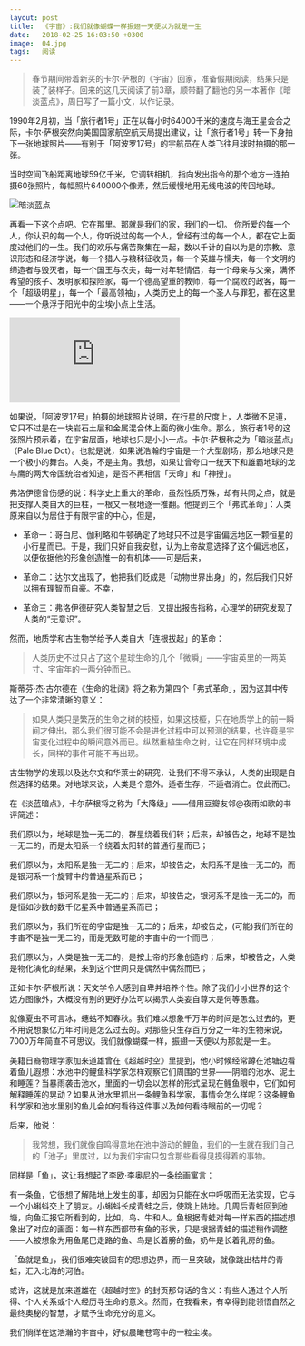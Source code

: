 ```yaml
---
layout: post
title:  《宇宙》:我们就像蝴蝶一样振翅一天便以为就是一生
date:   2018-02-25 16:03:50 +0300
image:  04.jpg
tags:   阅读
---
```

> 春节期间带着新买的卡尔·萨根的《宇宙》回家，准备假期阅读，结果只是装了装样子。回来的这几天阅读了前3章，顺带翻了翻他的另一本著作《暗淡蓝点》，周日写了一篇小文，以作记录。

1990年2月初，当「旅行者1号」正在以每小时64000千米的速度与海王星会合之际，卡尔·萨根突然向美国国家航空航天局提出建议，让「旅行者1号」转一下身拍下一张地球照片——有别于「阿波罗17号」的宇航员在人类飞往月球时拍摄的那一张。

当时空间飞船距离地球59亿千米，它调转相机，指向发出指令的那个地方一连拍摄60张照片，每幅照片640000个像素，然后缓慢地用无线电波的传回地球。

![暗淡蓝点](https://i.loli.net/2019/12/15/KcoUdgX8Te94DuZ.jpg)

再看一下这个点吧。它在那里。那就是我们的家，我们的一切。 你所爱的每一个人，你认识的每一个人，你听说过的每一个人，曾经有过的每一个人，都在它上面度过他们的一生。我们的欢乐与痛苦聚集在一起，数以千计的自以为是的宗教、意识形态和经济学说，每一个猎人与粮秣征收员，每一个英雄与懦夫，每一个文明的缔造者与毁灭者，每一个国王与农夫，每一对年轻情侣，每一个母亲与父亲，满怀希望的孩子、发明家和探险家，每一个德高望重的教师，每一个腐败的政客，每一个「超级明星」，每一个「最高领袖」，人类历史上的每一个圣人与罪犯，都在这里——一个悬浮于阳光中的尘埃小点上生活。

<iframe frameborder="0" src="https://v.qq.com/txp/iframe/player.html?vid=g03793uwzfn" allowFullScreen="true"></iframe>

如果说，「阿波罗17号」拍摄的地球照片说明，在行星的尺度上，人类微不足道，它只不过是在一块岩石土层和金属混合体上面的微小生命。那么，旅行者1号的这张照片预示着，在宇宙层面，地球也只是小小一点。卡尔·萨根称之为「暗淡蓝点」（Pale Blue Dot）。也就是说，如果说浩瀚的宇宙是一个大型剧场，那么地球只是一个极小的舞台。人类，不是主角。我想，如果让曾夸口一统天下和雄霸地球的龙与鹰的两大帝国统治者知道，是否不再相信「天命」和「神授」。

弗洛伊德曾伤感的说：科学史上重大的革命，虽然性质万殊，却有共同之点，就是把支撑人类自大的巨柱，一根又一根地逐一推翻。他提到三个「弗式革命」：人类原来自以为居住于有限宇宙的中心，但是，

- 革命一：哥白尼、伽利略和牛顿确定了地球只不过是宇宙偏远地区一颗恒星的小行星而已。于是，我们只好自我安慰，认为上帝故意选择了这个偏远地区，以便依据他的形象创造惟一的有机体——可是后来，

- 革命二：达尔文出现了，他把我们贬成是「动物世界出身」的，然后我们只好以拥有理智而自豪。不幸，

- 革命三：弗洛伊德研究人类智慧之后，又提出报告指称，心理学的研究发现了人类的“无意识”。

然而，地质学和古生物学给予人类自大「连根拔起」的革命：

> 人类历史不过只占了这个星球生命的几个「微瞬」——宇宙英里的一两英寸、宇宙年的一两分钟而已。

斯蒂芬·杰·古尔德在《生命的壮阔》将之称为第四个「弗式革命」，因为这其中传达了一个非常清晰的意义：

> 如果人类只是繁茂的生命之树的枝桠，如果这枝桠，只在地质学上的前一瞬间才伸出，那么我们很可能不会是进化过程中可以预测的结果，也许竟是宇宙变化过程中的瞬间意外而已。纵然重植生命之树，让它在同样环境中成长，同样的事件可能不再出现。

古生物学的发现以及达尔文和华莱士的研究，让我们不得不承认，人类的出现是自然选择的结果。对地球来说，人类是个意外。适者生存，不适者消亡。仅此而已。

在《淡蓝暗点》，卡尔萨根将之称为「大降级」——借用豆瓣友邻@夜雨如歌的书评简述：

   我们原以为，地球是独一无二的，群星绕着我们转；后来，却被告之，地球不是独一无二的，而是太阳系一个绕着太阳转的普通行星而已；

   我们原以为，太阳系是独一无二的；后来，却被告之，太阳系不是独一无二的，而是银河系一个旋臂中的普通星系而已；

   我们原以为，银河系是独一无二的；后来，却被告之，银河系不是独一无二的，而是恒如沙数的数千亿星系中普通星系而已；

   我们原以为，我们所在的宇宙是独一无二的；后来，却被告之，(可能)我们所在的宇宙不是独一无二的，而是无数可能的宇宙中的一个而已；

   我们原以为，人类是独一无二的，是按上帝的形象创造的；后来，却被告之，人类是物化演化的结果，来到这个世间只是偶然中偶然而已；

正如卡尔·萨根所说：天文学令人感到自卑并培养个性。除了我们小小世界的这个远方图像外，大概没有别的更好办法可以揭示人类妄自尊大是何等愚蠢。

就像夏虫不可言冰，蟪蛄不知春秋。我们难以想象千万年的时间是怎么过去的，更不用说想象亿万年时间是怎么过去的。对那些只生存百万分之一年的生物来说，7000万年简直不可思议。我们就像蝴蝶一样，振翅一天便以为那就是一生。

美籍日裔物理学家加来道雄曾在《超越时空》里提到，他小时候经常蹲在池塘边看着鱼儿遐想：水池中的鲤鱼科学家怎样观察它们周围的世界——阴暗的池水、泥土和睡莲？当暴雨袭击池水，里面的一切会以怎样的形式呈现在鲤鱼眼中，它们如何解释睡莲的晃动？如果从池水里抓出一条鲤鱼科学家，事情会怎么样呢？这条鲤鱼科学家和池水里别的鱼儿会如何看待这件事以及如何看待眼前的一切呢？

后来，他说：

> 我常想，我们就像自鸣得意地在池中游动的鯉鱼，我们的一生就在我们自己的「池子」里度过，以为我们宇宙只包含那些看得见摸得着的事物。

同样是「鱼」，这让我想起了李欧·李奥尼的一条绘画寓言：

有一条鱼，它很想了解陆地上发生的事，却因为只能在水中呼吸而无法实现，它与一个小蝌蚪交上了朋友。小蝌蚪长成青蛙之后，使跳上陆地。几周后青蛙回到池塘，向鱼汇报它所看到的，比如，鸟、牛和人。鱼根据青蛙对每一样东西的描述想象出了对应的画面：每一样东西都带有鱼的形状，只是根据青蛙的描述稍作调整——人被想象为用鱼尾巴走路的鱼、鸟是长着膀的鱼，奶牛是长着乳房的鱼。

「鱼就是鱼」，我们很难突破固有的思想边界，而一旦突破，就像跳出枯井的青蛙，汇入北海的河伯。

或许，这就是加来道雄在《超越时空》的封页那句话的含义：有些人通过个人所得、个人关系或个人经历寻生命的意义。然而，在我看来，有幸得到能领悟自然之最终奥秘的智慧，才赋予生命充分的意义。

我们徜徉在这浩瀚的宇宙中，好似晨曦苍穹中的一粒尘埃。

